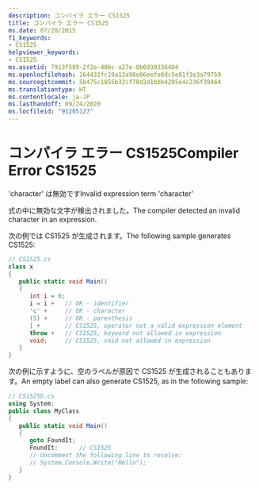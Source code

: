 ```yaml
---
description: コンパイラ エラー CS1525
title: コンパイラ エラー CS1525
ms.date: 07/20/2015
f1_keywords:
- CS1525
helpviewer_keywords:
- CS1525
ms.assetid: 7913f589-2f2e-40bc-a27e-0b6930336484
ms.openlocfilehash: 164431fc19a13a98e66eefe8dc5e81f3e3a79759
ms.sourcegitcommit: 5b475c1855b32cf78d2d1bbb4295e4c236f39464
ms.translationtype: HT
ms.contentlocale: ja-JP
ms.lasthandoff: 09/24/2020
ms.locfileid: "91205127"
---
```

# <a name="compiler-error-cs1525"></a><span data-ttu-id="a7c26-103">コンパイラ エラー CS1525</span><span class="sxs-lookup"><span data-stu-id="a7c26-103">Compiler Error CS1525</span></span>

<span data-ttu-id="a7c26-104">'character' は無効です</span><span class="sxs-lookup"><span data-stu-id="a7c26-104">Invalid expression term 'character'</span></span>  
  
 <span data-ttu-id="a7c26-105">式の中に無効な文字が検出されました。</span><span class="sxs-lookup"><span data-stu-id="a7c26-105">The compiler detected an invalid character in an expression.</span></span>  
  
 <span data-ttu-id="a7c26-106">次の例では CS1525 が生成されます。</span><span class="sxs-lookup"><span data-stu-id="a7c26-106">The following sample generates CS1525:</span></span>  
  
```csharp  
// CS1525.cs  
class x  
{  
   public static void Main()  
   {  
      int i = 0;  
      i = i +   // OK - identifier  
      'c' +     // OK - character  
      (5) +     // OK - parenthesis  
      [ +       // CS1525, operator not a valid expression element  
      throw +   // CS1525, keyword not allowed in expression  
      void;     // CS1525, void not allowed in expression  
   }  
}  
```  
  
 <span data-ttu-id="a7c26-107">次の例に示すように、空のラベルが原因で CS1525 が生成されることもあります。</span><span class="sxs-lookup"><span data-stu-id="a7c26-107">An empty label can also generate CS1525, as in the following sample:</span></span>  
  
```csharp  
// CS1525b.cs  
using System;  
public class MyClass  
{  
   public static void Main()  
   {  
      goto FoundIt;  
      FoundIt:      // CS1525  
      // Uncomment the following line to resolve:  
      // System.Console.Write("Hello");  
   }  
}  
```

